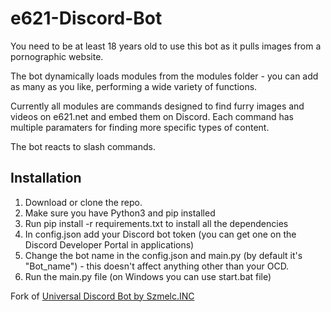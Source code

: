 # e621-Discord-Bot
You need to be at least 18 years old to use this bot as it pulls images from a pornographic website.

The bot dynamically loads modules from the modules folder - you can add as many as you like, performing a wide variety of functions.

Currently all modules are commands designed to find furry images and videos on e621.net and embed them on Discord. Each command has multiple paramaters for finding more specific types of content.

The bot reacts to slash commands.
## Installation
1. Download or clone the repo.
2. Make sure you have Python3 and pip installed
3. Run pip install -r requirements.txt to install all the dependencies
4. In config.json add your Discord bot token (you can get one on the Discord Developer Portal in applications)
5. Change the bot name in the config.json and main.py (by default it's "Bot_name") - this doesn't affect anything other than your OCD.
6. Run the main.py file (on Windows you can use start.bat file)

Fork of [Universal Discord Bot by Szmelc.INC](https://github.com/Szmelc-INC/Universal-Discord-Bot)
